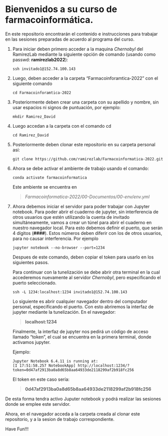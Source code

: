 # Bienvenidos a su curso de farmacoinformática.

En este repositorio encontrarán el contenido e instrucciones para trabajar en las sesiones preparadas de acuerdo al programa del curso.

1. Para iniciar deben primero acceder a la maquina *Chernobyl* del RamirezLab mediante la siguiente opción de comando (usando como passwd: **ramirezlab2022**):
   
   ```console
   ssh invitado1@152.74.100.143
   ```
2. Luego, deben acceder a la carpeta “Farmacoinforamtica-2022” con el siguiente comando
   
   ```console
   cd Farmacoinforamtica-2022
   ```
3. Posteriormente deben crear una carpeta con su apellido y nombre, sin usar espacios ni signos de puntuación, por ejemplo:
   
   ```console
   mkdir Ramirez_David
   ```
4. Luego accedan a la carpeta con el comando cd
   
   ```console
   cd Ramirez_David
   ```
5. Posteriormente deben clonar este repositorio en su carpeta personal así:
   
   ```console
   git clone https://github.com/ramirezlab/Farmacoinformatica-2022.git
   ```
6. Ahora se debe activar el ambiente de trabajo usando el comando:
   
   ```console
   conda activate farmacoinformatica
   ```
   
   Este ambiente se encuentra en
   
   > *Farmacoinformatica-2022/00-Documentos/00-env/env.yml*
7. Ahora debemos iniciar el servidor para poder trabajar con Jupyter notebook. Para poder abrir el cuaderno de jupyter, sin interferencia de otros usuarios que estén utilizando la cuenta de invitado simultáneamente, vamos a crear un túnel para abrir el cuaderno en nuestro navegador local. Para esto debemos definir el puerto, que serán 4 dígitos (**####**). Estos números deben diferir con los de otros usuarios, para no causar interferencia. Por ejemplo
   
   ```console
   jupyter notebook --no-browser --port=1234
   ```
   
   Despues de este comando, deben copiar el token para usarlo en los siguientes pasos.
   
   Para continuar con la tunelización se debe abrir otra terminal en la cual accederemos nuevamente al servidor *Chernobyl*, pero especificando el puerto seleccionado.
   
   ```console
   ssh -L 1234:localhost:1234 invitado1@152.74.100.143
   ```
   
   Lo siguiente es abrir cualquier navegador dentro del computador personal, especificando el puerto. Con esto abriremos la interfaz de jupyter mediante la tunelización. En el navegador:
   
   > **localhost:1234**
   
   Finalmente, la interfaz de jupyter nos pedirá un código de acceso llamado “token”, el cual se encuentra en la primera terminal, donde activamos jupyter.
   
   Ejemplo:
   
   ```console
   Jupyter Notebook 6.4.11 is running at: 
   [I 17:51:58.257 NotebookApp] http://localhost:1234/?token=0d47af2913ba0a8d65b8aa64933de2118299af2b918fc256
   ```
   
   El token en este caso sería:
   
   > **0d47af2913ba0a8d65b8aa64933de2118299af2b918fc256**

De esta forma tendra activo Juputer notebook y podrá realizar las sesiones donde se emplee este servidor.

Ahora, en el navegador acceda a la carpeta creada al clonar este repositorio, y a la sesion de trabajo correspondiente.

Have Fun!!!

